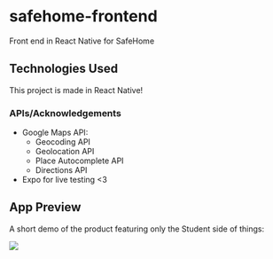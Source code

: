 # safehome-frontend
Front end in React Native for SafeHome

## Technologies Used

This project is made in React Native! 

### APIs/Acknowledgements

* Google Maps API: 
   - Geocoding API
   - Geolocation API
   - Place Autocomplete API
   - Directions API
* Expo for live testing <3 

## App Preview

A short demo of the product featuring only the Student side of things: 

![](https://im2.ezgif.com/tmp/ezgif-2-8ca91cc2515a.gif)
